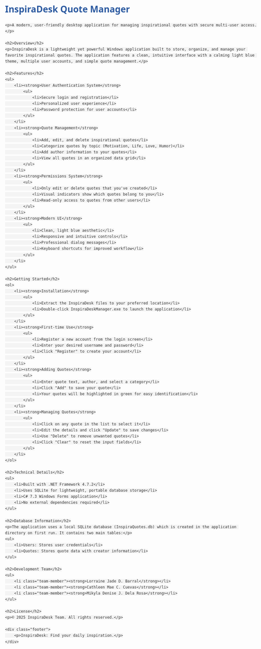 <!DOCTYPE html>
<html lang="en">
<head>
    <meta charset="UTF-8">
    <meta name="viewport" content="width=device-width, initial-scale=1.0">
    <title>InspiraDesk Quote Manager</title>
    <style>
        body {
            font-family: 'Segoe UI', Tahoma, Geneva, Verdana, sans-serif;
            line-height: 1.6;
            color: #333;
            max-width: 800px;
            margin: 0 auto;
            padding: 20px;
        }
        h1 {
            color: #2c5aa0;
        }
        h2 {
            color: #4682B4;
            margin-top: 30px;
        }
        ul {
            padding-left: 20px;
        }
        li {
            margin-bottom: 5px;
        }
        strong {
            color: #2c5aa0;
        }
        code {
            background: #f4f4f4;
            padding: 2px 5px;
            border-radius: 3px;
        }
        .team-member {
            font-style: italic;
        }
        .footer {
            margin-top: 40px;
            padding-top: 10px;
            border-top: 1px solid #eee;
            font-style: italic;
            text-align: center;
        }
    </style>
</head>
<body>
    <h1>InspiraDesk Quote Manager</h1>
    
    <p>A modern, user-friendly desktop application for managing inspirational quotes with secure multi-user access.</p>
    
    <h2>Overview</h2>
    <p>InspiraDesk is a lightweight yet powerful Windows application built to store, organize, and manage your favorite inspirational quotes. The application features a clean, intuitive interface with a calming light blue theme, multiple user accounts, and simple quote management.</p>
    
    <h2>Features</h2>
    <ul>
        <li><strong>User Authentication System</strong>
            <ul>
                <li>Secure login and registration</li>
                <li>Personalized user experience</li>
                <li>Password protection for user accounts</li>
            </ul>
        </li>
        <li><strong>Quote Management</strong>
            <ul>
                <li>Add, edit, and delete inspirational quotes</li>
                <li>Categorize quotes by topic (Motivation, Life, Love, Humor)</li>
                <li>Add author information to your quotes</li>
                <li>View all quotes in an organized data grid</li>
            </ul>
        </li>
        <li><strong>Permissions System</strong>
            <ul>
                <li>Only edit or delete quotes that you've created</li>
                <li>Visual indicators show which quotes belong to you</li>
                <li>Read-only access to quotes from other users</li>
            </ul>
        </li>
        <li><strong>Modern UI</strong>
            <ul>
                <li>Clean, light blue aesthetic</li>
                <li>Responsive and intuitive controls</li>
                <li>Professional dialog messages</li>
                <li>Keyboard shortcuts for improved workflow</li>
            </ul>
        </li>
    </ul>
    
    <h2>Getting Started</h2>
    <ol>
        <li><strong>Installation</strong>
            <ul>
                <li>Extract the InspiraDesk files to your preferred location</li>
                <li>Double-click InspiraDeskManager.exe to launch the application</li>
            </ul>
        </li>
        <li><strong>First-time Use</strong>
            <ul>
                <li>Register a new account from the login screen</li>
                <li>Enter your desired username and password</li>
                <li>Click "Register" to create your account</li>
            </ul>
        </li>
        <li><strong>Adding Quotes</strong>
            <ul>
                <li>Enter quote text, author, and select a category</li>
                <li>Click "Add" to save your quote</li>
                <li>Your quotes will be highlighted in green for easy identification</li>
            </ul>
        </li>
        <li><strong>Managing Quotes</strong>
            <ul>
                <li>Click on any quote in the list to select it</li>
                <li>Edit the details and click "Update" to save changes</li>
                <li>Use "Delete" to remove unwanted quotes</li>
                <li>Click "Clear" to reset the input fields</li>
            </ul>
        </li>
    </ol>
    
    <h2>Technical Details</h2>
    <ul>
        <li>Built with .NET Framework 4.7.2</li>
        <li>Uses SQLite for lightweight, portable database storage</li>
        <li>C# 7.3 Windows Forms application</li>
        <li>No external dependencies required</li>
    </ul>
    
    <h2>Database Information</h2>
    <p>The application uses a local SQLite database (InspiraQuotes.db) which is created in the application directory on first run. It contains two main tables:</p>
    <ul>
        <li>Users: Stores user credentials</li>
        <li>Quotes: Stores quote data with creator information</li>
    </ul>
    
    <h2>Development Team</h2>
    <ul>
        <li class="team-member"><strong>Lorraine Jade D. Barral</strong></li>
        <li class="team-member"><strong>Cathleen Mae C. Cuevas</strong></li>
        <li class="team-member"><strong>Mikyla Denise J. Dela Rosa</strong></li>
    </ul>
    
    <h2>License</h2>
    <p>© 2025 InspiraDesk Team. All rights reserved.</p>
    
    <div class="footer">
        <p>InspiraDesk: Find your daily inspiration.</p>
    </div>
</body>
</html>
